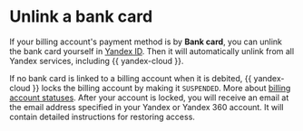 # Unlink a bank card

If your billing account's payment method is by **Bank card**, you can unlink the bank card yourself in [Yandex ID](https://passport.yandex.com/profile). Then it will automatically unlink from all Yandex services, including {{ yandex-cloud }}.

If no bank card is linked to a billing account when it is debited, {{ yandex-cloud }} locks the billing account by making it `SUSPENDED`. More about [billing account statuses](../concepts/billing-account-statuses.md). After your account is locked, you will receive an email at the email address specified in your Yandex or Yandex 360 account. It will contain detailed instructions for restoring access.

